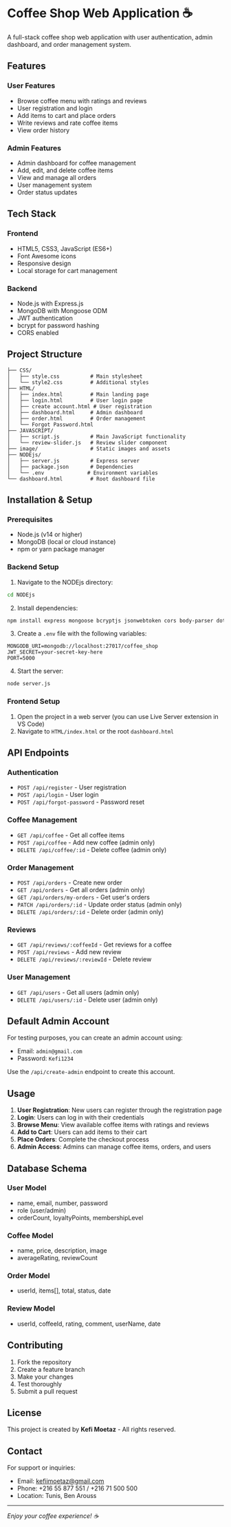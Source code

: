 # Coffee Shop Web Application ☕

A full-stack coffee shop web application with user authentication, admin dashboard, and order management system.

## Features

### User Features
- Browse coffee menu with ratings and reviews
- User registration and login
- Add items to cart and place orders
- Write reviews and rate coffee items
- View order history

### Admin Features
- Admin dashboard for coffee management
- Add, edit, and delete coffee items
- View and manage all orders
- User management system
- Order status updates

## Tech Stack

### Frontend
- HTML5, CSS3, JavaScript (ES6+)
- Font Awesome icons
- Responsive design
- Local storage for cart management

### Backend
- Node.js with Express.js
- MongoDB with Mongoose ODM
- JWT authentication
- bcrypt for password hashing
- CORS enabled

## Project Structure

```
├── CSS/
│   ├── style.css          # Main stylesheet
│   └── style2.css         # Additional styles
├── HTML/
│   ├── index.html         # Main landing page
│   ├── login.html         # User login page
│   ├── create account.html # User registration
│   ├── dashboard.html     # Admin dashboard
│   ├── order.html         # Order management
│   └── Forgot Password.html
├── JAVASCRIPT/
│   ├── script.js          # Main JavaScript functionality
│   └── review-slider.js   # Review slider component
├── image/                 # Static images and assets
├── NODEjs/
│   ├── server.js          # Express server
│   ├── package.json       # Dependencies
│   └── .env              # Environment variables
└── dashboard.html         # Root dashboard file
```

## Installation & Setup

### Prerequisites
- Node.js (v14 or higher)
- MongoDB (local or cloud instance)
- npm or yarn package manager

### Backend Setup

1. Navigate to the NODEjs directory:
```bash
cd NODEjs
```

2. Install dependencies:
```bash
npm install express mongoose bcryptjs jsonwebtoken cors body-parser dotenv
```

3. Create a `.env` file with the following variables:
```env
MONGODB_URI=mongodb://localhost:27017/coffee_shop
JWT_SECRET=your-secret-key-here
PORT=5000
```

4. Start the server:
```bash
node server.js
```

### Frontend Setup

1. Open the project in a web server (you can use Live Server extension in VS Code)
2. Navigate to `HTML/index.html` or the root `dashboard.html`

## API Endpoints

### Authentication
- `POST /api/register` - User registration
- `POST /api/login` - User login
- `POST /api/forgot-password` - Password reset

### Coffee Management
- `GET /api/coffee` - Get all coffee items
- `POST /api/coffee` - Add new coffee (admin only)
- `DELETE /api/coffee/:id` - Delete coffee (admin only)

### Order Management
- `POST /api/orders` - Create new order
- `GET /api/orders` - Get all orders (admin only)
- `GET /api/orders/my-orders` - Get user's orders
- `PATCH /api/orders/:id` - Update order status (admin only)
- `DELETE /api/orders/:id` - Delete order (admin only)

### Reviews
- `GET /api/reviews/:coffeeId` - Get reviews for a coffee
- `POST /api/reviews` - Add new review
- `DELETE /api/reviews/:reviewId` - Delete review

### User Management
- `GET /api/users` - Get all users (admin only)
- `DELETE /api/users/:id` - Delete user (admin only)

## Default Admin Account

For testing purposes, you can create an admin account using:
- Email: `admin@gmail.com`
- Password: `Kefi1234`

Use the `/api/create-admin` endpoint to create this account.

## Usage

1. **User Registration**: New users can register through the registration page
2. **Login**: Users can log in with their credentials
3. **Browse Menu**: View available coffee items with ratings and reviews
4. **Add to Cart**: Users can add items to their cart
5. **Place Orders**: Complete the checkout process
6. **Admin Access**: Admins can manage coffee items, orders, and users

## Database Schema

### User Model
- name, email, number, password
- role (user/admin)
- orderCount, loyaltyPoints, membershipLevel

### Coffee Model
- name, price, description, image
- averageRating, reviewCount

### Order Model
- userId, items[], total, status, date

### Review Model
- userId, coffeeId, rating, comment, userName, date

## Contributing

1. Fork the repository
2. Create a feature branch
3. Make your changes
4. Test thoroughly
5. Submit a pull request

## License

This project is created by **Kefi Moetaz** - All rights reserved.

## Contact

For support or inquiries:
- Email: kefiimoetaz@gmail.com
- Phone: +216 55 877 551 / +216 71 500 500
- Location: Tunis, Ben Arouss

---

*Enjoy your coffee experience! ☕*